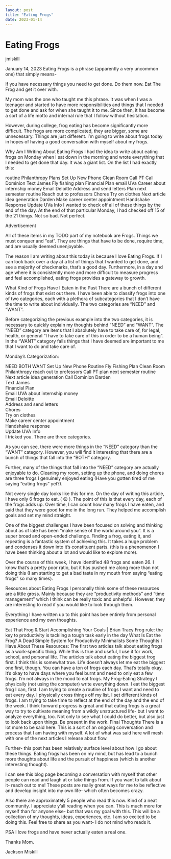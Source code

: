 ```yaml
---
layout: post
title: "Eating Frogs"
date: 2023-01-14
---
```


# Eating Frogs
jmiskill

January 14, 2023
Eating Frogs is a phrase (apparently a very uncommon one) that simply means-

If you have necessary things you need to get done. Do them now. Eat The Frog and get it over with.

My mom was the one who taught me this phrase. It was when I was a teenager and started to have more responsibilities and things that I needed to get done and ask for when she taught it to me. Since then, it has become a sort of a life motto and internal rule that I follow without hesitation.

However, during college, frog eating has become significantly more difficult. The frogs are more complicated, they are bigger, some are unnecessary. Things are just different. I’m going to write about frogs today in hopes of having a good conversation with myself about my frogs.

Why Am I Writing About Eating Frogs
I had the idea to write about eating frogs on Monday when I sat down in the morning and wrote everything that I needed to get done that day. It was a giant list. On the list I had exactly this:

routine
Philanthropy Plans
Set Up New Phone
Clean Room
Call PT
Call Dominion
Text James
Fly fishing plan
Financial Plan
email UVa Career about internship money
Email Deloitte
Address and send letters
Plan next semester routine
Reach out to professors
Chores
Try on clothes
Next article idea generation
Darden
Make career center appointment
Handshake Response
Update UVa Info
I wanted to check off all of these things by the end of the day. At the end of that particular Monday, I had checked off 15 of the 21 things. Not so bad. Not perfect.

Advertisement

All of these items in my TODO part of my notebook are Frogs. Things we must conquer and “eat”. They are things that have to be done, require time, and are usually deemed unenjoyable.

The reason I am writing about this today is because I love Eating Frogs. If I can look back over a day at a list of things that I wanted to get done, and see a majority of checkmarks, that’s a good day. Furthermore, in a day and age where it is consistently more and more difficult to measure progress and feel accomplished, eating frogs provides a gateway to growth.

What Kind of Frogs Have I Eaten in the Past
There are a bunch of different kinds of frogs that exist out there. I have been able to classify frogs into one of two categories, each with a plethora of subcategories that I don’t have the time to write about individually. The two categories are “NEED” and “WANT”.

Before categorizing the previous example into the two categories, it is necessary to quickly explain my thoughts behind “NEED” and “WANT”. The “NEED” category are items that I absolutely have to take care of, for legal, health, or general “I have to take care of this in order to be a human being”. In the “WANT” category falls things that I have deemed are important to me that I want to do and take care of.

Monday’s Categorization:

NEED	BOTH	WANT
Set Up New Phone	Routine	Fly Fishing Plan
Clean Room	Philanthropy	reach out to professors
Call PT	plan next semester routine	Next article idea generation
Call Dominion	Darden	
Text James		
Financial Plan		
Email UVA about internship money		
Email Deloitte		
Address and send letters		
Chores		
Try on clothes		
Make career center appointment		
Handshake response		
Update UVA Info		
I tricked you. There are three categories.

As you can see, there were more things in the “NEED” category than the “WANT” category. However, you will find it interesting that there are a bunch of things that fall into the “BOTH” category.

Further, many of the things that fall into the “NEED” category are actually enjoyable to do. Cleaning my room, setting up the phone, and doing chores are three frogs I genuinely enjoyed eating (Have you gotten tired of me saying “eating frogs” yet?).

Not every single day looks like this for me. On the day of writing this article, I have only 6 frogs to eat. ( 😦 ). The point of this is that every day, each of the frogs adds up. Over time, I can count how many frogs I have eaten, and said that they were good for me in the long run. They helped me accomplish goals and set my mind straight.

One of the biggest challenges I have been focused on solving and thinking about as of late has been “make sense of the world around you”. It is a super broad and open-ended challenge. Finding a frog, eating it, and repeating is a fantastic system of achieving this. It takes a huge problem and condenses it down into it’s constituent parts. (this is a phenomenon I have been thinking about a lot and would like to explore more).

Over the course of this week, I have identified 48 frogs and eaten 26. I know that’s a pretty poor ratio, but it has pushed me along more than not doing this (I am starting to get a bad taste in my mouth from saying “eating frogs” so many times).

Resources about Eating Frogs
I personally think some of these resources are a little gross. Mainly because they are “productivity methods” and “time management” which I think can be really toxic and unhelpful. However, they are interesting to read if you would like to look through them.

Everything I have written up to this point has bee entirely from personal experience and my own thoughts.

Eat That Frog & Start Accomplishing Your Goals | Brian Tracy
Frog rule: the key to productivity is tackling a tough task early in the day
What Is Eat the Frog? A Dead Simple System for Productivity Minimalists
Some Thoughts I Have About These Resources:
The first two articles talk about eating frogs as a work-specific thing. While this is true and useful, I use it for work, school, and personal life.
The articles talk about eating the biggest frog first. I think this is somewhat true. Life doesn’t always let me eat the biggest one first, though.
You can have a ton of frogs each day. That’s totally okay.
It’s okay to have days where you feel burnt and need to only eat a few frogs. I’m not always in the mood to eat frogs.
My Frog-Eating Strategy
I physically (not using the computer) write everything down.
I eat the biggest frog I can, first.
I am trying to create a routine of frogs I want and need to eat every day.
I physically cross things off my list.
I set different kinds of frogs.
I am trying to take time to reflect at the end of the day and the end of the week. I think forward progress is great and that eating frogs is a great way to try to cultivate meaning from a wildly unstructured life- but I want to analyze everything, too. Not only to see what I could do better, but also just to look back upon things.
Be present in the work.
Final Thoughts
There is a lot more to be said here. This is a sort of an ongoing conversation and process that I am having with myself. A lot of what was said here will mesh with one of the next articles I release about flow.

Further- this post has been relatively surface level about how I go about these things. Eating frogs has been on my mind, but has lead to a bunch more thoughts about life and the pursuit of happiness (which is another interesting thought).

I can see this blog page becoming a conversation with myself that other people can read and laugh at or take things from. If you want to talk about it- reach out to me! These posts are really great ways for me to be reflective and develop insight into my own life- which often becomes crazy.

Also there are approximately 5 people who read this now. Kind of a neat community. I appreciate y’all reading when you can. This is much more for myself than for anyone else- but that was my goal with this. This will be a collection of my thoughts, ideas, experiences, etc. I am so excited to be doing this. Feel free to share as you want- I do not mind who reads it.

PSA
I love frogs and have never actually eaten a real one.

Thanks
Mom.

Jackson Miskill